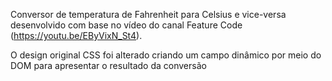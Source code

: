 Conversor de temperatura de Fahrenheit para Celsius e vice-versa desenvolvido com base no vídeo do canal Feature Code (https://youtu.be/EByVixN_St4).

O design original CSS foi alterado criando um campo dinâmico por meio do DOM para apresentar o resultado da conversão
